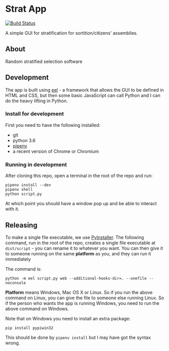 Strat App
=========

[![Build Status](https://travis-ci.com/sortitionfoundation/stratification-app.svg?branch=master)](https://travis-ci.com/sortitionfoundation/stratification-app)

A simple GUI for stratification for sortition/citizens' assemblies.

About
-----

Random stratified selection software

Development
-----------

The app is built using [eel](https://github.com/ChrisKnott/Eel) - a framework that allows the GUI to be defined in HTML and CSS, but then some basic JavaScript can call Python and I can do the heavy lifting in Python.

### Install for development

First you need to have the following installed:

- git
- python 3.6
- [pipenv](https://docs.pipenv.org/en/latest/)
- a recent version of Chrome or Chromium

### Running in development

After cloning this repo, open a terminal in the root of the repo and run:

```
pipenv install --dev
pipenv shell
python script.py
```

At which point you should have a window pop up and be able to interact with it.

Releasing
---------

To make a single file executable, we use [PyInstaller](https://pyinstaller.readthedocs.io/en/stable/).  The following command, run in the root of the repo, creates a single file executable at `dist/script` - you can rename it to whatever you want. You can then give it to someone running on the same **platform** as you, and they can run it immediately

The command is:

```
python -m eel script.py web --additional-hooks-dir=. --onefile --noconsole
```

**Platform** means Windows, Mac OS X or Linux.  So if you run the above command on Linux, you can give the file to someone else running Linux.  So if the person who wants the app is running Windows, you need to run the above command on Windows.

Note that on Windows you need to install an extra package:

```
pip install pypiwin32
```

This should be done by `pipenv install` but I may have got the syntax wrong.
